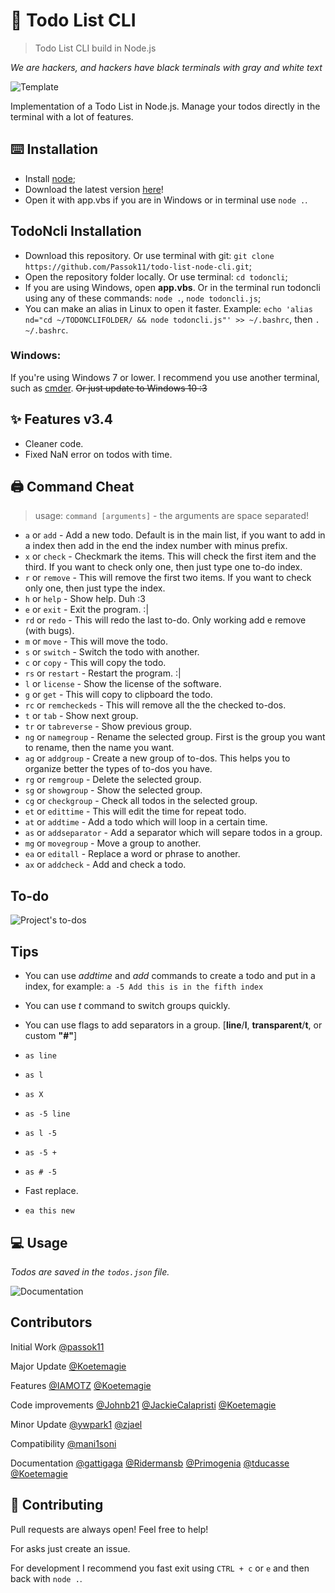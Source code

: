 # 🤍 Todo List CLI
> Todo List CLI build in Node.js

*We are hackers, and hackers have black terminals with gray and white text*

![Template](/preview/template.webp?raw=trueg)

Implementation of a Todo List in Node.js. Manage your todos directly in the terminal with a lot of features.

## ⌨️ Installation

- Install [node](https://nodejs.org/);
- Download the latest version [here](https://github.com/Koetemagie/todoncli/releases/latest)!
- Open it with app.vbs if you are in Windows or in terminal use `node .`.

## TodoNcli Installation

- Download this repository. Or use terminal with git: `git clone https://github.com/Passok11/todo-list-node-cli.git`;
- Open the repository folder locally. Or use terminal: `cd todoncli`;
- If you are using Windows, open **app.vbs**. Or in the terminal run todoncli using any of these commands: `node .`, `node todoncli.js`;
- You can make an alias in Linux to open it faster. Example: `echo 'alias nd="cd ~/TODONCLIFOLDER/ && node todoncli.js"' >> ~/.bashrc`, then `. ~/.bashrc`.

### Windows:

If you're using Windows 7 or lower. I recommend you use another terminal, such as [cmder](http://cmder.net/). ~~Or just update to Windows 10 :3~~

## ✨ Features v3.4

* Cleaner code.
* Fixed NaN error on todos with time.

## 🖨 Command Cheat

> usage: `command [arguments]` - the arguments are space separated!

* `a` or `add` - Add a new todo. Default is in the main list, if you want to add in a index then add in the end the index number with minus prefix.
* `x` or `check` - Checkmark the items. This will check the first item and the third. If you want to check only one, then just type one to-do index.
* `r` or `remove` - This will remove the first two items. If you want to check only one, then just type the index.
* `h` or `help` - Show help. Duh :3
* `e` or `exit` - Exit the program. :|
* `rd` or `redo` - This will redo the last to-do. Only working add e remove (with bugs).
* `m` or `move` - This will move the todo.
* `s` or `switch` - Switch the todo with another.
* `c` or `copy` - This will copy the todo.
* `rs` or `restart` - Restart the program. :|
* `l` or `license` - Show the license of the software.
* `g` or `get` - This will copy to clipboard the todo.
* `rc` or `remcheckeds` - This will remove all the the checked to-dos.
* `t` or `tab` - Show next group.
* `tr` or `tabreverse` - Show previous group.
* `ng` or `namegroup` - Rename the selected group. First is the group you want to rename, then the name you want.
* `ag` or `addgroup` - Create a new group of to-dos. This helps you to organize better the types of to-dos you have.
* `rg` or `remgroup` - Delete the selected group.
* `sg` or `showgroup` - Show the selected group.
* `cg` or `checkgroup` - Check all todos in the selected group.
* `et` or `edittime` - This will edit the time for repeat todo.
* `at` or `addtime` - Add a todo which will loop in a certain time.
* `as` or `addseparator` - Add a separator which will separe todos in a group.
* `mg` or `movegroup` - Move a group to another.
* `ea` or `editall` - Replace a word or phrase to another.
* `ax` or `addcheck` - Add and check a todo.

## To-do

![Project's to-dos](/preview/todos.png?raw=trueg)


## Tips

* You can use *addtime* and *add* commands to create a todo and put in a index, for example:
`a -5 Add this is in the fifth index`

* You can use *t* command to switch groups quickly.

* You can use flags to add separators in a group. [**line**/**l**, **transparent**/**t**, or custom **"#"**]
* `as line`
* `as l`
* `as X`

* `as -5 line`
* `as l -5`
* `as -5 +`
* `as # -5`

* Fast replace.
* `ea this new`


## 💻 Usage

*Todos are saved in the `todos.json` file.*

![Documentation](/preview/documentation.png?raw=trueg)

## Contributors

Initial Work
[@passok11](https://twitter.com/passocabr)

Major Update
[@Koetemagie](https://github.com/Koetemagie)

Features
[@IAMOTZ](https://github.com/IAMOTZ)
[@Koetemagie](https://github.com/Koetemagie)

Code improvements
[@Johnb21](https://github.com/Johnb21)
[@JackieCalapristi](https://github.com/JackieCalapristi)
[@Koetemagie](https://github.com/Koetemagie)

Minor Update
[@ywpark1](https://github.com/ywpark1)
[@zjael](https://github.com/zjael)

Compatibility
[@mani1soni](https://github.com/mani1soni)

Documentation
[@gattigaga](https://github.com/gattigaga)
[@Ridermansb](https://github.com/Ridermansb)
[@Primogenia](https://github.com/Primogenia)
[@tducasse](https://github.com/tducasse)
[@Koetemagie](https://github.com/Koetemagie)

## 📝 Contributing

Pull requests are always open! Feel free to help!

For asks just create an issue.

For development I recommend you fast exit using `CTRL + c` or `e` and then back with `node .`.

